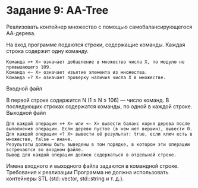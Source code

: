 # Задание 9: AA-Tree

Реализовать контейнер множество с помощью самобалансирующегося AA-дерева.

На вход программе подаются строки, содержащие команды. Каждая строка содержит одну команду.

    Команда «+ X» означает добавление в множество числа X, по модулю не превышающего 109.
    Команда «− X» означает изъятие элемента из множества.
    Команда «? X» означает проверку наличия числа X в множестве.

Входной файл

В первой строке содержится N (1 ≤ N ≤ 106) — число команд. В последующих строках содержатся команды, по одной в каждой строке.
Выходной файл

    Для каждой операции «+ X» или «– X» вывести баланс корня дерева после выполнения операции. Если дерево пустое (в нем нет вершин), вывести 0.
    Для каждой операции «? X» вывести её результат: true, если ключ есть в множестве, false – иначе.
    Результаты должны быть выведены в том порядке, в котором эти операции встречаются во входном файле.
    Вывод для каждой операции должен содержаться в отдельной строке.

Имена входного и выходного файла задаются в командной строке.
Требования к реализации
Программа не должна использовать контейнеры STL (std::vector, std::string и т. д.).
